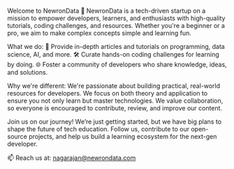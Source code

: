 Welcome to NewronData 🚀
NewronData is a tech-driven startup on a mission to empower developers, learners, and enthusiasts with high-quality tutorials, 
coding challenges, and resources. Whether you're a beginner or a pro, we aim to make complex concepts simple and learning fun.

What we do:
📝 Provide in-depth articles and tutorials on programming, data science, AI, and more.
🛠️ Curate hands-on coding challenges for learning by doing.
🌐 Foster a community of developers who share knowledge, ideas, and solutions.

Why we're different:
We're passionate about building practical, real-world resources for developers.
We focus on both theory and application to ensure you not only learn but master technologies.
We value collaboration, so everyone is encouraged to contribute, review, and improve our content.

Join us on our journey!
We’re just getting started, but we have big plans to shape the future of tech education. Follow us, contribute to our open-source 
projects, and help us build a learning ecosystem for the next-gen developer.

📫 Reach us at: nagarajan@newrondata.com

<!---
Nagarajan67/Nagarajan67 is a ✨ special ✨ repository because its `README.md` (this file) appears on your GitHub profile.
You can click the Preview link to take a look at your changes.
--->
